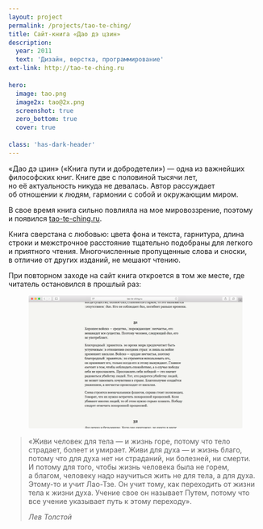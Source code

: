 ```yaml
---
layout: project
permalink: /projects/tao-te-ching/
title: Сайт-книга «Дао дэ цзин»
description:
  year: 2011
  text: 'Дизайн, верстка, программирование'
ext-link: http://tao-te-ching.ru

hero:
  image: tao.png
  image2x: tao@2x.png
  screenshot: true
  zero_bottom: true
  cover: true

class: 'has-dark-header'
---
```


«Дао дэ цзин» («Книга пути и добродетели») — одна из важнейших философских книг. Книге две с половиной тысячи лет, но её актуальность никуда не девалась. Автор рассуждает об отношении к людям, гармонии с собой и окружающим миром.

В свое время книга сильно повлияла на мое мировоззрение, поэтому и появился [tao-te-ching.ru](http://tao-te-ching.ru/).

Книга сверстана с любовью: цвета фона и текста, гарнитура, длина строки и межстрочное расстояние тщательно подобраны для легкого и приятного чтения. Многочисленные пропущенные слова и сноски, в отличие от других изданий, не мешают чтению.

При повторном заходе на сайт книга откроется в том же месте, где читатель остановился в прошлый раз:

<figure class="figure--screenshot">
  <img src="/i/projects/tao-te-ching/scroll.png" srcset="/i/projects/tao-te-ching/scroll@2x.png 2x" alt="Дао дэ цзин">
</figure>

> «Живи человек для тела — и жизнь горе, потому что тело страдает, болеет и умирает. Живи для духа — и жизнь благо, потому что для духа нет ни страданий, ни болезней, ни смерти. И потому для того, чтобы жизнь человека была не горем, а благом, человеку надо научиться жить не для тела, а для духа. Этому-то и учит Лао-Тзе. Он учит тому, как переходить от жизни тела к жизни духа. Учение свое он называет Путем, потому что все учение указывает путь к этому переходу».
>
> <cite>Лев Толстой</cite>
